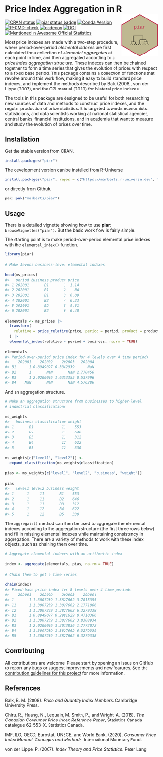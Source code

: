
<!-- README.md is generated from README.Rmd. Please edit that file. -->

# Price Index Aggregation in R <a href="https://marberts.github.io/piar/"><img src="man/figures/logo.png" align="right" height="139" alt="piar website" /></a>

<!-- badges: start -->

[![CRAN
status](https://www.r-pkg.org/badges/version/piar)](https://cran.r-project.org/package=piar)
[![piar status
badge](https://marberts.r-universe.dev/badges/piar)](https://marberts.r-universe.dev/piar)
[![Conda
Version](https://img.shields.io/conda/vn/conda-forge/r-piar.svg)](https://anaconda.org/conda-forge/r-piar)
[![R-CMD-check](https://github.com/marberts/piar/workflows/R-CMD-check/badge.svg)](https://github.com/marberts/piar/actions)
[![codecov](https://codecov.io/gh/marberts/piar/graph/badge.svg?token=lHDHsGHsLd)](https://app.codecov.io/gh/marberts/piar)
[![DOI](https://zenodo.org/badge/370889275.svg)](https://zenodo.org/doi/10.5281/zenodo.10110046)
[![Mentioned in Awesome Official
Statistics](https://awesome.re/mentioned-badge.svg)](https://github.com/SNStatComp/awesome-official-statistics-software)
<!-- badges: end -->

Most price indexes are made with a two-step procedure, where
period-over-period *elemental indexes* are first calculated for a
collection of *elemental aggregates* at each point in time, and then
aggregated according to a *price index aggregation structure*. These
indexes can then be chained together to form a time series that gives
the evolution of prices with respect to a fixed base period. This
package contains a collection of functions that revolve around this work
flow, making it easy to build standard price indexes, and implement the
methods described by Balk (2008), von der Lippe (2007), and the CPI
manual (2020) for bilateral price indexes.

The tools in this package are designed to be useful for both researching
new sources of data and methods to construct price indexes, and the
regular production of price statistics. It is targeted towards
economists, statisticians, and data scientists working at national
statistical agencies, central banks, financial institutions, and in
academia that want to measure and study the evolution of prices over
time.

## Installation

Get the stable version from CRAN.

``` r
install.packages("piar")
```

The development version can be installed from R-Universe

``` r
install.packages("piar", repos = c("https://marberts.r-universe.dev", "https://cloud.r-project.org"))
```

or directly from Github.

``` r
pak::pak("marberts/piar")
```

## Usage

There is a detailed vignette showing how to use **piar**:
`browseVignettes("piar")`. But the basic work flow is fairly simple.

The starting point is to make period-over-period elemental price indexes
with the `elemental_index()` function.

``` r
library(piar)

# Make Jevons business-level elemental indexes

head(ms_prices)
#>   period business product price
#> 1 202001       B1       1  1.14
#> 2 202001       B1       2    NA
#> 3 202001       B1       3  6.09
#> 4 202001       B2       4  6.23
#> 5 202001       B2       5  8.61
#> 6 202001       B2       6  6.40

elementals <- ms_prices |>
  transform(
    relative = price_relative(price, period = period, product = product)
  ) |>
  elemental_index(relative ~ period + business, na.rm = TRUE)

elementals
#> Period-over-period price index for 4 levels over 4 time periods 
#>    202001    202002    202003   202004
#> B1      1 0.8949097 0.3342939      NaN
#> B2      1       NaN       NaN 2.770456
#> B3      1 2.0200036 1.6353355 0.537996
#> B4    NaN       NaN       NaN 4.576286
```

And an aggregation structure.

``` r
# Make an aggregation structure from businesses to higher-level
# industrial classifications

ms_weights
#>   business classification weight
#> 1       B1             11    553
#> 2       B2             11    646
#> 3       B3             11    312
#> 4       B4             12    622
#> 5       B5             12    330

ms_weights[c("level1", "level2")] <-
  expand_classification(ms_weights$classification)

pias <- ms_weights[c("level1", "level2", "business", "weight")]

pias
#>   level1 level2 business weight
#> 1      1     11       B1    553
#> 2      1     11       B2    646
#> 3      1     11       B3    312
#> 4      1     12       B4    622
#> 5      1     12       B5    330
```

The `aggregate()` method can then be used to aggregate the elemental
indexes according to the aggregation structure (the first three rows
below) and fill in missing elemental indexes while maintaining
consistency in aggregation. There are a variety of methods to work with
these index objects, such as chaining them over time.

``` r
# Aggregate elemental indexes with an arithmetic index

index <- aggregate(elementals, pias, na.rm = TRUE)

# Chain them to get a time series

chain(index)
#> Fixed-base price index for 8 levels over 4 time periods 
#>    202001    202002    202003    202004
#> 1       1 1.3007239 1.3827662 3.7815355
#> 11      1 1.3007239 1.3827662 2.1771866
#> 12      1 1.3007239 1.3827662 6.3279338
#> B1      1 0.8949097 0.2991629 0.4710366
#> B2      1 1.3007239 1.3827662 3.8308934
#> B3      1 2.0200036 3.3033836 1.7772072
#> B4      1 1.3007239 1.3827662 6.3279338
#> B5      1 1.3007239 1.3827662 6.3279338
```

## Contributing

All contributions are welcome. Please start by opening an issue on
GitHub to report any bugs or suggest improvements and new features. See
the [contribution guidelines for this project](CONTRIBUTING.md) for more
information.

## References

Balk, B. M. (2008). *Price and Quantity Index Numbers*. Cambridge
University Press.

Chiru, R., Huang, N., Lequain, M. Smith, P., and Wright, A. (2015). *The
Canadian Consumer Price Index Reference Paper*, Statistics Canada
catalogue 62-553-X. Statistics Canada.

IMF, ILO, OECD, Eurostat, UNECE, and World Bank. (2020). *Consumer Price
Index Manual: Concepts and Methods*. International Monetary Fund.

von der Lippe, P. (2007). *Index Theory and Price Statistics*. Peter
Lang.
